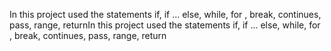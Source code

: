 In this project used the statements if, if ... else, while, for , break, continues, pass, range, returnIn this project used the statements if, if ... else, while, for , break, continues, pass, range, return

